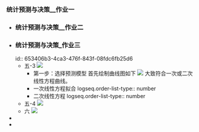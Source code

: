 ### 统计预测与决策__作业一
- ### 统计预测与决策__作业二
- ### 统计预测与决策_作业三
  id:: 653406b3-4ca3-476f-843f-08fdc6fb25d6
	- 五-3
	  ![](https://article.biliimg.com/bfs/article/0b4c5a148288dd09a6d94efe8fe1037f1162443433.jpg)
		- 第一步：选择预测模型
		  首先绘制曲线图如下
		  ![](https://article.biliimg.com/bfs/article/6c9fb5aca4f177825b2825e3c4e919cd1162443433.png)
		  大致符合一次或二次线性方程曲线。
		- 一次线性方程拟合
		  logseq.order-list-type:: number
		- 二次线性方程
		  logseq.order-list-type:: number
	- 五-4
	  ![](https://article.biliimg.com/bfs/article/f917c823433fae44ff9162288f1d34eb1162443433.jpg)
	- 六
	  ![](https://article.biliimg.com/bfs/article/8fdecc9b9373ec266c6cb1c5803688061162443433.jpg)
-
-